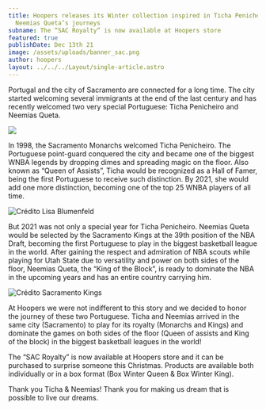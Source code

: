 ```yaml
---
title: Hoopers releases its Winter collection inspired in Ticha Penicheiro and
  Neemias Queta’s journeys
subname: The “SAC Royalty” is now available at Hoopers store
featured: true
publishDate: Dec 13th 21
image: /assets/uploads/banner_sac.png
author: hoopers
layout: ../../../Layout/single-article.astro
---
```

Portugal and the city of Sacramento are connected for a long time. The city started welcoming several immigrants at the end of the last century and has recently welcomed two very special Portuguese: Ticha Penicheiro and Neemias Queta.

![](/assets/uploads/poster-copy.jpg)

In 1998, the Sacramento Monarchs welcomed Ticha Penicheiro. The Portuguese point-guard conquered the city and became one of the biggest WNBA legends by dropping dimes and spreading magic on the floor. Also known as “Queen of Assists”, Ticha would be recognized as a Hall of Famer, being the first Portuguese to receive such distinction. By 2021, she would add one more distinction, becoming one of the top 25 WNBA players of all time.

![Crédito Lisa Blumenfeld](/assets/uploads/ticha.jpeg "Crédito Lisa Blumenfeld")

But 2021 was not only a special year for Ticha Penicheiro. Neemias Queta would be selected by the Sacramento Kings at the 39th position of the NBA Draft, becoming the first Portuguese to play in the biggest basketball league in the world. After gaining the respect and admiration of NBA scouts while playing for Utah State due to versatility and power on both sides of the floor, Neemias Queta, the “King of the Block”, is ready to dominate the NBA in the upcoming years and has an entire country carrying him.

![Crédito Sacramento Kings](/assets/uploads/queta.jpg "Crédito Sacramento Kings")

At Hoopers we were not indifferent to this story and we decided to honor the journey of these two Portuguese. Ticha and Neemias arrived in the same city (Sacramento) to play for its royalty (Monarchs and Kings) and dominate the games on both sides of the floor (Queen of assists and King of the block) in the biggest basketball leagues in the world!

The “SAC Royalty” is now available at Hoopers store and it can be purchased to surprise someone this Christmas. Products are available both individually or in a box format (Box Winter Queen & Box Winter King).

Thank you Ticha & Neemias! 
Thank you for making us dream that is possible to live our dreams.